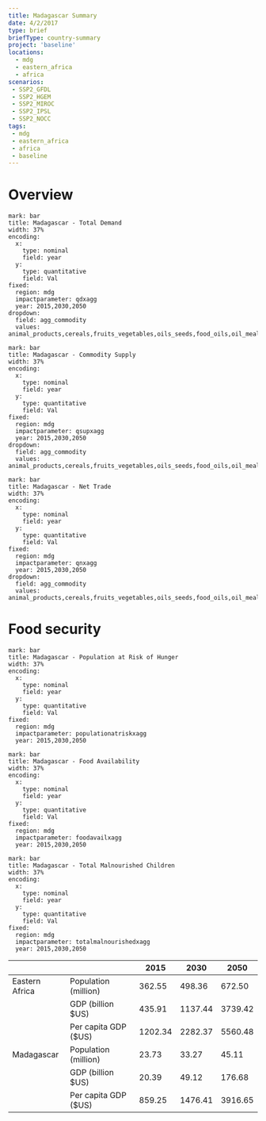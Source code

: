 ```yaml
---
title: Madagascar Summary
date: 4/2/2017
type: brief
briefType: country-summary
project: 'baseline'
locations:
  - mdg
  - eastern_africa
  - africa
scenarios:
 - SSP2_GFDL
 - SSP2_HGEM
 - SSP2_MIROC
 - SSP2_IPSL
 - SSP2_NOCC
tags:
 - mdg
 - eastern_africa
 - africa
 - baseline
---
```

# Overview 

```chart
mark: bar
title: Madagascar - Total Demand
width: 37%
encoding:
  x:
    type: nominal
    field: year
  y:
    type: quantitative
    field: Val
fixed:
  region: mdg
  impactparameter: qdxagg
  year: 2015,2030,2050
dropdown:
  field: agg_commodity
  values: animal_products,cereals,fruits_vegetables,oils_seeds,food_oils,oil_meals,other,pulses,roots_tubers,sugar
```

```chart
mark: bar
title: Madagascar - Commodity Supply
width: 37%
encoding:
  x:
    type: nominal
    field: year
  y:
    type: quantitative
    field: Val
fixed:
  region: mdg
  impactparameter: qsupxagg
  year: 2015,2030,2050
dropdown:
  field: agg_commodity
  values: animal_products,cereals,fruits_vegetables,oils_seeds,food_oils,oil_meals,other,pulses,roots_tubers,sugar
```

```chart
mark: bar
title: Madagascar - Net Trade
width: 37%
encoding:
  x:
    type: nominal
    field: year
  y:
    type: quantitative
    field: Val
fixed:
  region: mdg
  impactparameter: qnxagg
  year: 2015,2030,2050
dropdown:
  field: agg_commodity
  values: animal_products,cereals,fruits_vegetables,oils_seeds,food_oils,oil_meals,other,pulses,roots_tubers,sugar
```

# Food security

```chart
mark: bar
title: Madagascar - Population at Risk of Hunger
width: 37%
encoding:
  x:
    type: nominal
    field: year
  y:
    type: quantitative
    field: Val
fixed:
  region: mdg
  impactparameter: populationatriskxagg
  year: 2015,2030,2050
```

```chart
mark: bar
title: Madagascar - Food Availability
width: 37%
encoding:
  x:
    type: nominal
    field: year
  y:
    type: quantitative
    field: Val
fixed:
  region: mdg
  impactparameter: foodavailxagg
  year: 2015,2030,2050
```

```chart
mark: bar
title: Madagascar - Total Malnourished Children
width: 37%
encoding:
  x:
    type: nominal
    field: year
  y:
    type: quantitative
    field: Val
fixed:
  region: mdg
  impactparameter: totalmalnourishedxagg
  year: 2015,2030,2050
```

|   |   | 2015 | 2030 | 2050 |
|---|---|---|---|---|
| Eastern Africa | Population (million) | 362.55 | 498.36 | 672.50 |
|  | GDP (billion $US) | 435.91 | 1137.44 | 3739.42 |
|  | Per capita GDP ($US) | 1202.34 | 2282.37 | 5560.48 |
| Madagascar | Population (million) | 23.73 | 33.27 | 45.11 |
|  | GDP (billion $US) | 20.39 | 49.12 | 176.68 |
|  | Per capita GDP ($US) | 859.25| 1476.41| 3916.65|